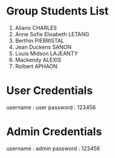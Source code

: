 # Group Students List

1. Aliano CHARLES
2. Anne Sofie Elisabeth LETANG
3. Berthin PIERRISTAL
4. Jean Duckens SANON
5. Louis Midson LAJEANTY
6. Mackendy ALEXIS
7. Rolbert APHAON


# User Credentials

username : user
password : 123456


# Admin Credentials

username : admin
password : 123456